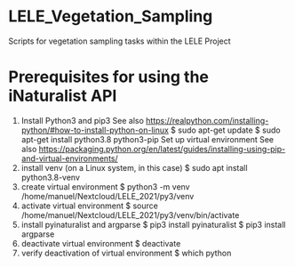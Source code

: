 # LELE_Vegetation_Sampling
Scripts for vegetation sampling tasks within the LELE Project

# Prerequisites for using the iNaturalist API
1) Install Python3 and pip3
See also https://realpython.com/installing-python/#how-to-install-python-on-linux
$ sudo apt-get update
$ sudo apt-get install python3.8 python3-pip
Set up virtual environment
See also https://packaging.python.org/en/latest/guides/installing-using-pip-and-virtual-environments/
2) install venv (on a Linux system, in this case)
$ sudo apt install python3.8-venv
3) create virtual environment
$ python3 -m venv /home/manuel/Nextcloud/LELE_2021/py3/venv
4) activate virtual environment
$ source /home/manuel/Nextcloud/LELE_2021/py3/venv/bin/activate
5) install pyinaturalist and argparse
$ pip3 install pyinaturalist
$ pip3 install argparse
6) deactivate virtual environment
$ deactivate
7) verify deactivation of virtual environment
$ which python
